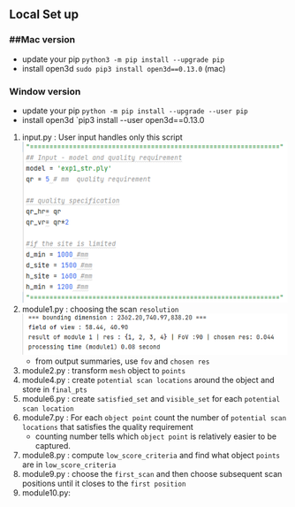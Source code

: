 ## Local Set up 
### ##Mac version
- update your pip `python3 -m pip install --upgrade pip`
- install open3d `sudo pip3 install open3d==0.13.0` (mac)

### Window version
- update your pip `python -m pip install --upgrade --user pip`
- install open3d `pip3 install --user open3d==0.13.0

1. input.py : User input handles only this script 
![img.png](img.png)
2. module1.py : choosing the scan `resolution`
![img_1.png](img_1.png)
   * from output summaries, use `fov` and `chosen res`
3. module2.py : transform `mesh` object to `points`
4. module4.py : create `potential scan locations` around the object and store in `final_pts`
5. module6.py : create `satisfied_set` and `visible_set` for each `potential scan location`
6. module7.py : For each `object point` count the number of `potential scan locations` that satisfies the quality requirement
   * counting number tells which `object point` is relatively easier to be captured.
7. module8.py : compute `low_score_criteria` and find what object `points` are in `low_score_criteria`
8. module9.py : choose the `first_scan` and then choose subsequent scan positions until it closes to the `first position`
9. module10.py:

